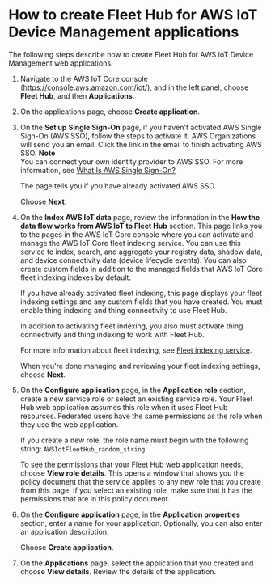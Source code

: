 # How to create Fleet Hub for AWS IoT Device Management applications<a name="aws-iot-monitor-admin-work-with-apps-create"></a>

The following steps describe how to create Fleet Hub for AWS IoT Device Management web applications\.

1. Navigate to the AWS IoT Core console \([https://console\.aws\.amazon\.com/iot/](https://console.aws.amazon.com/iot/)\), and in the left panel, choose **Fleet Hub**, and then **Applications**\.

1. On the applications page, choose **Create application**\.

1. On the **Set up Single Sign\-On** page, if you haven't activated AWS Single Sign\-On \(AWS SSO\), follow the steps to activate it\. AWS Organizations will send you an email\. Click the link in the email to finish activating AWS SSO\.
**Note**  
You can connect your own identity provider to AWS SSO\. For more information, see [What Is AWS Single Sign\-On?](https://docs.aws.amazon.com/singlesignon/latest/userguide/)

   The page tells you if you have already activated AWS SSO\.

   Choose **Next**\.

1. On the **Index AWS IoT data** page, review the information in the **How the data flow works from AWS IoT to Fleet Hub** section\. This page links you to the pages in the AWS IoT Core console where you can activate and manage the AWS IoT Core fleet indexing service\. You can use this service to index, search, and aggregate your registry data, shadow data, and device connectivity data \(device lifecycle events\)\. You can also create custom fields in addition to the managed fields that AWS IoT Core fleet indexing indexes by default\.

   If you have already activated fleet indexing, this page displays your fleet indexing settings and any custom fields that you have created\. You must enable thing indexing and thing connectivity to use Fleet Hub\.

   In addition to activating fleet indexing, you also must activate thing connectivity and thing indexing to work with Fleet Hub\.

   For more information about fleet indexing, see [Fleet indexing service](https://docs.aws.amazon.com/iot/latest/developerguide/iot-indexing.html)\.

   When you're done managing and reviewing your fleet indexing settings, choose **Next**\.

1. On the **Configure application** page, in the **Application role** section, create a new service role or select an existing service role\. Your Fleet Hub web application assumes this role when it uses Fleet Hub resources\. Federated users have the same permissions as the role when they use the web application\.

   If you create a new role, the role name must begin with the following string: `AWSIotFleetHub_random_string`\.

   To see the permissions that your Fleet Hub web application needs, choose **View role details**\. This opens a window that shows you the policy document that the service applies to any new role that you create from this page\. If you select an existing role, make sure that it has the permissions that are in this policy document\.

1. On the **Configure application** page, in the **Application properties** section, enter a name for your application\. Optionally, you can also enter an application description\.

   Choose **Create application**\.

1. On the **Applications** page, select the application that you created and choose **View details**\. Review the details of the application\.